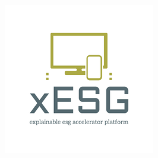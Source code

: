 <p align="center">
<img src="img/logo-color.png" alt="rag" class="center" style="width:400px;height:400px;">
</p>







